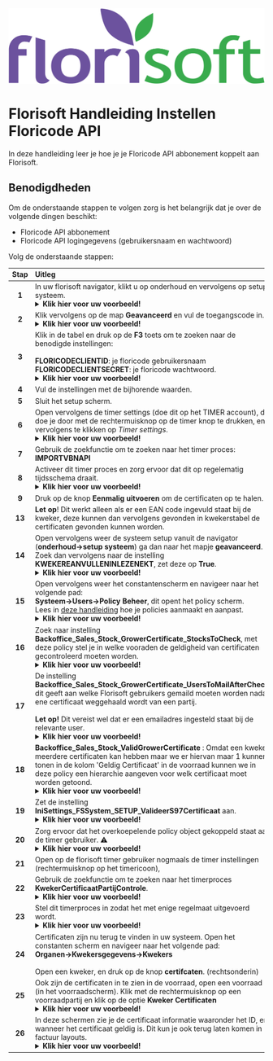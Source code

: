 <img src="../../fslogo.png" alt="Florisoft Corporate Logo">

# Florisoft Handleiding Instellen Floricode API

In deze handleiding leer je hoe je je Floricode API abbonement koppelt aan Florisoft. 

## Benodigdheden

Om de onderstaande stappen te volgen zorg is het belangrijk dat je over de volgende dingen beschikt:

- Floricode API abbonement
- Floricode API logingegevens (gebruikersnaam en wachtwoord)

Volg de onderstaande stappen:

|Stap|Uitleg|
|:-:|:--|
|**1**|In uw florisoft navigator, klikt u op onderhoud en vervolgens op setup systeem.<details><summary><b>Klik hier voor uw voorbeeld!</b></summary><img src="Media/NL/13.jpg"></details>|
|**2**|Klik vervolgens op de map **Geavanceerd** en vul de toegangscode in.<details><summary><b>Klik hier voor uw voorbeeld!</b></summary><img src="Media/NL/13.jpg"></details>|
|**3**|Klik in de tabel en druk op de **F3** toets om te zoeken naar de benodigde instellingen:<br><br>**FLORICODECLIENTID**: je floricode gebruikersnaam <Br>**FLORICODECLIENTSECRET**: je floricode wachtwoord.<details><summary><b>Klik hier voor uw voorbeeld!</b></summary><img src="Media/NL/14.png"></details>|
|**4**|Vul de instellingen met de bijhorende waarden.|
|**5**|Sluit het setup scherm.|
|**6**|Open vervolgens de timer settings (doe dit op het TIMER account), dit doe je door met de rechtermuisknop op de timer knop te drukken, en vervolgens te klikken op *Timer settings*.<details><summary><b>Klik hier voor uw voorbeeld!</b></summary><img src="Media/NL/15.png"></details>|
|**7**|Gebruik de zoekfunctie om te zoeken naar het timer proces:<br>**IMPORTVBNAPI**|
|**8**|Activeer dit timer proces en zorg ervoor dat dit op regelematig tijdsschema draait.<details><summary><b>Klik hier voor uw voorbeeld!</b></summary><img src="Media/NL/image-1.png"></details>|
|**9**|Druk op de knop **Eenmalig uitvoeren** om de certificaten op te halen. |
|**13**|**Let op**! Dit werkt alleen als er een EAN code ingevuld staat bij de kweker, deze kunnen dan vervolgens gevonden in kwekerstabel de certificaten gevonden kunnen worden.|
|**14**|Open vervolgens weer de systeem setup vanuit de navigator (**onderhoud→setup systeem**) ga dan naar het mapje **geavanceerd**. Zoek dan vervolgens naar de instelling **KWEKEREANVULLENINLEZENEKT**, zet deze op **True**.<details><summary><b>Klik hier voor uw voorbeeld!</b></summary><img src="Media/NL/13.jpg"></details> |
|**15**|Open vervolgens weer het constantenscherm en navigeer naar het volgende pad:<br>**Systeem→Users→Policy Beheer**, dit opent het policy scherm. <br>Lees in [deze handleiding](https://github.com/florisoft/User.Manuals/blob/main/CLOUD%20APPLICATIONS/Server%20Management%20API%20(M212)/M212%20-%20API%20Policies%20NL.md) hoe je policies aanmaakt en aanpast.<details><summary><b>Klik hier voor uw voorbeeld!</b></summary><img src="Media/NL/16.png"></details> |
|**16**|Zoek naar instelling **Backoffice_Sales_Stock_GrowerCertificate_StocksToCheck**, met deze policy stel je in welke vooraden de geldigheid van certificaten gecontroleerd moeten worden.<details><summary><b>Klik hier voor uw voorbeeld!</b></summary><img src="Media/NL/17.png"></details>|
|**17**|De instelling **Backoffice_Sales_Stock_GrowerCertificate_UsersToMailAfterCheck**, dit geeft aan welke Florisoft gebruikers gemaild moeten worden nadat ene certificaat weggehaald wordt van een partij.<Br><br>**Let op!** Dit vereist wel dat er een emailadres ingesteld staat bij de relevante user.<details><summary><b>Klik hier voor uw voorbeeld!</b></summary><img src="Media/NL/17.png"></details>||
|**18**|**Backoffice_Sales_Stock_ValidGrowerCertificate** :  Omdat een kweker meerdere certificaten kan hebben maar we er hiervan maar 1 kunnen tonen in de kolom 'Geldig Certificaat' in de voorraad kunnen we in deze policy een hierarchie aangeven voor welk certificaat moet worden getoond.<details><summary><b>Klik hier voor uw voorbeeld!</b></summary><img src="Media/NL/17.png"></details>|
|**19**|Zet de instelling **IniSettings_FSSystem_SETUP_ValideerS97Certificaat** aan.<details><summary><b>Klik hier voor uw voorbeeld!</b></summary><img src="Media/NL/18.png"></details>||
|**20**|Zorg ervoor dat het overkoepelende policy object gekoppeld staat aan de timer gebruiker. :warning:<details><summary><b>Klik hier voor uw voorbeeld!</b></summary><img src="Media/NL/19.png"></details>|
|**21**|Open op de florisoft timer gebruiker nogmaals de timer instellingen (rechtermuisknop op het timericoon), |
|**22**|Gebruik de zoekfunctie om te zoeken naar het timerproces **KwekerCertificaatPartijControle**.<details><summary><b>Klik hier voor uw voorbeeld!</b></summary><img src="Media/NL/15.png"></details>||
|**23**|Stel dit timerproces in zodat het met enige regelmaat uitgevoerd wordt.<details><summary><b>Klik hier voor uw voorbeeld!</b></summary><img src="Media/NL/20.png"></details>||
|**24**|Certificaten zijn nu terug te vinden in uw systeem. Open het constanten scherm en navigeer naar het volgende pad:<Br>**Organen→Kwekersgegevens→Kwekers**<br><br>Open een kweker, en druk op de knop **certifcaten**. (rechtsonderin)|
|**25**|Ook zijn de certificaten in te zien in de voorraad, open een voorraad (in het voorraadscherm). Klik met de rechtermuisknop op een voorraadpartij en klik op de optie **Kweker Certificaten**<details><summary><b>Klik hier voor uw voorbeeld!</b></summary><img src="Media/NL/image-2.png"></details>|
|**26**|In deze schermen zie je de certificaat informatie waaronder het ID, en wanneer het certificaat geldig is. Dit kun je ook terug laten komen in factuur layouts. <details><summary><b>Klik hier voor uw voorbeeld!</b></summary><img src="Media/NL/image-3.png"></details>|